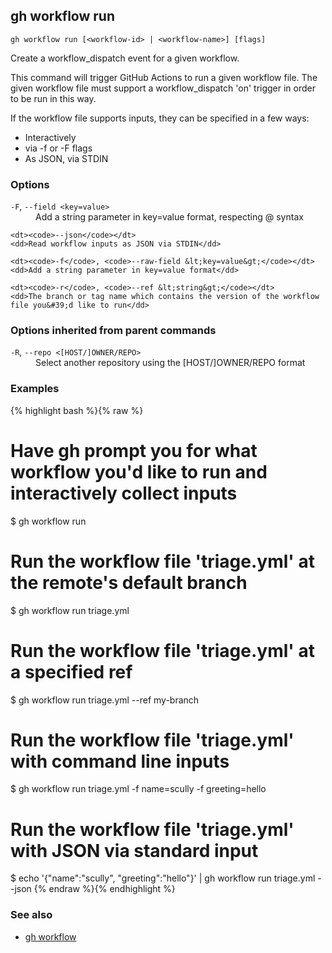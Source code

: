 

## gh workflow run

```
gh workflow run [<workflow-id> | <workflow-name>] [flags]
```

Create a workflow_dispatch event for a given workflow.

This command will trigger GitHub Actions to run a given workflow file.  The given workflow file must
support a workflow_dispatch 'on' trigger in order to be run in this way.

If the workflow file supports inputs, they can be specified in a few ways:

- Interactively
- via -f or -F flags
- As JSON, via STDIN
 

### Options


<dl class="flags">
	<dt><code>-F</code>, <code>--field &lt;key=value&gt;</code></dt>
	<dd>Add a string parameter in key=value format, respecting @ syntax</dd>

	<dt><code>--json</code></dt>
	<dd>Read workflow inputs as JSON via STDIN</dd>

	<dt><code>-f</code>, <code>--raw-field &lt;key=value&gt;</code></dt>
	<dd>Add a string parameter in key=value format</dd>

	<dt><code>-r</code>, <code>--ref &lt;string&gt;</code></dt>
	<dd>The branch or tag name which contains the version of the workflow file you&#39;d like to run</dd>
</dl>


### Options inherited from parent commands


<dl class="flags">
	<dt><code>-R</code>, <code>--repo &lt;[HOST/]OWNER/REPO&gt;</code></dt>
	<dd>Select another repository using the [HOST/]OWNER/REPO format</dd>
</dl>


### Examples

{% highlight bash %}{% raw %}
# Have gh prompt you for what workflow you'd like to run and interactively collect inputs
$ gh workflow run

# Run the workflow file 'triage.yml' at the remote's default branch
$ gh workflow run triage.yml

# Run the workflow file 'triage.yml' at a specified ref
$ gh workflow run triage.yml --ref my-branch

# Run the workflow file 'triage.yml' with command line inputs
$ gh workflow run triage.yml -f name=scully -f greeting=hello

# Run the workflow file 'triage.yml' with JSON via standard input
$ echo '{"name":"scully", "greeting":"hello"}' | gh workflow run triage.yml --json
{% endraw %}{% endhighlight %}

### See also

* [gh workflow](./gh_workflow)
